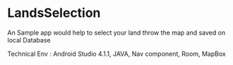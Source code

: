 # LandsSelection
An Sample app would help to select your land throw the map and saved on local Database

Technical Env : Android Studio 4.1.1, JAVA, Nav component, Room, MapBox  
